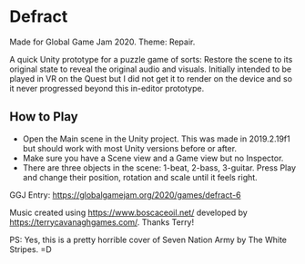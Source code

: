 # Defract

Made for Global Game Jam 2020. Theme: Repair.

A quick Unity prototype for a puzzle game of sorts: Restore the scene to its original state to reveal the original audio and visuals. Initially intended to be played in VR on the Quest but I did not get it to render on the device and so it never progressed beyond this in-editor prototype. 

## How to Play ##
* Open the Main scene in the Unity project. This was made in 2019.2.19f1 but should work with most Unity versions before or after.
* Make sure you have a Scene view and a Game view but no Inspector.
* There are three objects in the scene: 1-beat, 2-bass, 3-guitar. Press Play and change their position, rotation and scale until it feels right.

GGJ Entry: https://globalgamejam.org/2020/games/defract-6

Music created using https://www.boscaceoil.net/ developed by https://terrycavanaghgames.com/. Thanks Terry!

PS: Yes, this is a pretty horrible cover of Seven Nation Army by The White Stripes. =D
